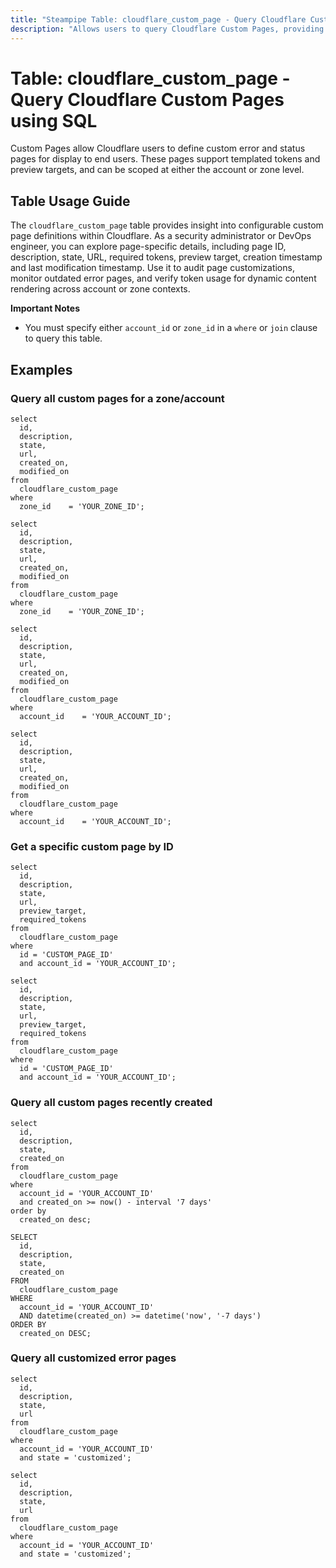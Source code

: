 ```yaml
---
title: "Steampipe Table: cloudflare_custom_page - Query Cloudflare Custom Pages using SQL"
description: "Allows users to query Cloudflare Custom Pages, providing access to custom error or status page configurations, including page IDs, descriptions, states, URLs, creation and modification timestamps, preview targets, and required tokens at account or zone levels."
---
```


# Table: cloudflare_custom_page - Query Cloudflare Custom Pages using SQL

Custom Pages allow Cloudflare users to define custom error and status pages for display to end users. These pages support templated tokens and preview targets, and can be scoped at either the account or zone level.

## Table Usage Guide

The `cloudflare_custom_page` table provides insight into configurable custom page definitions within Cloudflare. As a security administrator or DevOps engineer, you can explore page-specific details, including page ID, description, state, URL, required tokens, preview target, creation timestamp and last modification timestamp. Use it to audit page customizations, monitor outdated error pages, and verify token usage for dynamic content rendering across account or zone contexts.

**Important Notes**
- You must specify either `account_id` or `zone_id` in a `where` or `join` clause to query this table.

## Examples

### Query all custom pages for a zone/account
```sql+postgres
select
  id,
  description,
  state,
  url,
  created_on,
  modified_on
from
  cloudflare_custom_page
where
  zone_id    = 'YOUR_ZONE_ID';
```

```sql+sqlite
select
  id,
  description,
  state,
  url,
  created_on,
  modified_on
from
  cloudflare_custom_page
where
  zone_id    = 'YOUR_ZONE_ID';
```

```sql+postgres
select
  id,
  description,
  state,
  url,
  created_on,
  modified_on
from
  cloudflare_custom_page
where
  account_id    = 'YOUR_ACCOUNT_ID';
```

```sql+sqlite
select
  id,
  description,
  state,
  url,
  created_on,
  modified_on
from
  cloudflare_custom_page
where
  account_id    = 'YOUR_ACCOUNT_ID';
```

### Get a specific custom page by ID
```sql+postgres
select
  id,
  description,
  state,
  url,
  preview_target,
  required_tokens
from
  cloudflare_custom_page
where
  id = 'CUSTOM_PAGE_ID'
  and account_id = 'YOUR_ACCOUNT_ID';
```

```sql+sqlite
select
  id,
  description,
  state,
  url,
  preview_target,
  required_tokens
from
  cloudflare_custom_page
where
  id = 'CUSTOM_PAGE_ID'
  and account_id = 'YOUR_ACCOUNT_ID';
```

### Query all custom pages recently created
```sql+postgres
select
  id,
  description,
  state,
  created_on
from
  cloudflare_custom_page
where
  account_id = 'YOUR_ACCOUNT_ID'
  and created_on >= now() - interval '7 days'
order by
  created_on desc;
```

```sql+sqlite
SELECT
  id,
  description,
  state,
  created_on
FROM
  cloudflare_custom_page
WHERE
  account_id = 'YOUR_ACCOUNT_ID'
  AND datetime(created_on) >= datetime('now', '-7 days')
ORDER BY
  created_on DESC;
```

### Query all customized error pages
```sql+postgres
select
  id,
  description,
  state,
  url
from
  cloudflare_custom_page
where
  account_id = 'YOUR_ACCOUNT_ID'
  and state = 'customized';
```

```sql+sqlite
select
  id,
  description,
  state,
  url
from
  cloudflare_custom_page
where
  account_id = 'YOUR_ACCOUNT_ID'
  and state = 'customized';
```
